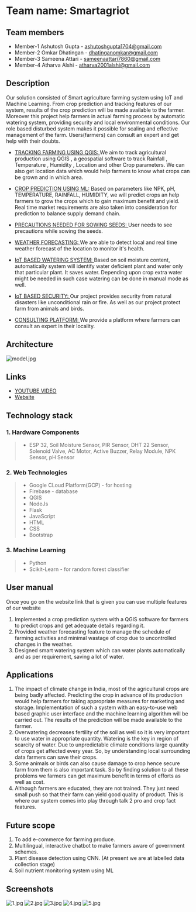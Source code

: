 
# Team name: Smartagriot

## Team members
* Member-1 Ashutosh Gupta - ashutoshgupta1704@gmail.com
* Member-2 Omkar Dhatingan - dhatinganomkar@gmail.com
* Member-3 Sameena Attari - sameenaattari7860@gmail.com
* Member-4 Atharva Alshi - atharva2001alshi@gmail.com

## Description
Our solution consisted of Smart agriculture farming system using IoT and Machine Learning. From crop prediction and tracking features of our system, results of the crop prediction will be made available to the farmer. Moreover this project help farmers in actual farming process by automatic watering system, providing security and local environmental conditions. 
Our role based disturbed system makes it possible for scaling and effective management of the farm. Users(farmers) can consult an expert and get help with their doubts.  

* <ins>TRACKING FARMING USING QGIS: </ins> 
We aim to track agricultural production using QGIS , a geospatial software to track Rainfall , Temperature , Humidity , Location and other Crop parameters. We can also get location data which would help farmers to know what crops can be grown and in which area.


* <ins>CROP PREDICTION USING ML:</ins> 
Based on parameters like NPK, pH, TEMPERATURE, RAINFALL, HUMIDITY, we will predict crops an help farmers to grow the crops which to gain maximum benefit and yield.
Real time market requirements are also taken into consideration for prediction to balance supply demand chain. 


* <ins>PRECAUTIONS NEEDED FOR SOWING SEEDS: </ins> 
User needs to see precautions while sowing the seeds.

* <ins>WEATHER FORECASTING: </ins> 
We are able to detect local and real time weather forecast of the location to monitor it's health.


* <ins> IoT BASED WATERING SYSTEM: </ins> 
Based on soil moisture content, automatically system will identify water deficient plant and water only that particular plant. It saves water.
Depending upon crop extra water might be needed in such case watering can be done in manual mode as well.

* <ins><ins>IoT BASED SECURITY: </ins>  </ins> 
Our project provides security from natural disasters like unconditional rain or fire. As well as our project protect farm from animals and birds.

* <ins>CONSULTING PLATFORM: </ins> 
We provide a platform where farmers can consult an expert in their locality.

## Architecture
![model.jpg](/IMAGES/SMART_AGRI-oT_Model.png)


## Links
*  [YOUTUBE VIDEO](https://youtu.be/AGPEbEoRk5w)
*  [Website ](https://smart-web-385912.uc.r.appspot.com)

## Technology stack

### 1. Hardware Components
>- ESP 32, Soil Moisture Sensor, PIR Sensor, DHT 22 Sensor, Solenoid Valve, AC Motor, Active Buzzer, Relay Module, NPK Sensor, pH Sensor
 
### 2. Web Technologies 
>- Google CLoud Platform(GCP) - for hosting 
>- Firebase - database
>- QGIS  
>- NodeJs
>- Flask
>- JavaScript
>- HTML
>- CSS
>- Bootstrap

### 3. Machine Learning  
>- Python
>- Scikit-Learn - for random forest classifier 


## User manual
Once you go on the website link that is given you can use multiple features of our website
1. Implemented a crop prediction system with a QGIS software for farmers to predict crops and get adequate details regarding it.
2. Provided weather forecasting feature to manage the schedule of farming activities and minimal wastage of crop due to uncontrolled changes in the weather.
3. Designed smart watering system which can water plants automatically and as per requirement, saving a lot of water.

## Applications
1. The impact of climate change in India, most of the agricultural crops are being badly affected. Predicting the crop in advance of its production would help farmers for taking appropriate measures for marketing and storage. Implementation of such a system with an easy-to-use web based graphic user interface and the machine learning algorithm will be carried out. The results of the prediction will be made available to the farmer.
2. Overwatering decreases fertility of the soil as well so it is very important to use water in appropriate quantity. Watering is the key in region of scarcity of water. Due to unpredictable climate conditions large quantity of crops get affected every year. So, by understanding local surrounding data farmers can save their crops. 
3. Some animals or birds can also cause damage to crop hence secure farm from them is also important task. So by finding solution to all these problems we farmers can get maximum benefit in terms of efforts as well as cost. 
4. Although farmers are educated, they are not trained. They just need small push so that their farm can yield good quality of product. This is where our system comes into play through talk 2 pro and crop fact features.   


## Future scope
1. To add e-commerce for farming produce.
2. Multilingual, interactive chatbot to make farmers aware of government schemes.
3. Plant disease detection using CNN. (At present we are at labelled data collection stage)  
4. Soil nutrient monitoring system using ML

## Screenshots
![1.jpg](/IMAGES/1.jpg)
![2.jpg](/IMAGES/2.jpg)
![3.jpg](/IMAGES/3.jpg)
![4.jpg](/IMAGES/4.jpg)
![5.jpg](/IMAGES/5.jpg)